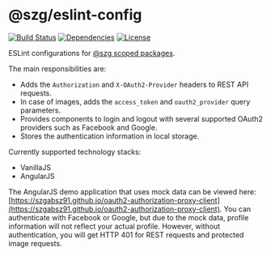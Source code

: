 # @szg/eslint-config

[![Build Status](https://travis-ci.org/szgabsz91/eslint-config.svg?branch=master)](https://travis-ci.org/szgabsz91/eslint-config)
[![Dependencies](https://img.shields.io/david/szgabsz91/eslint-config.svg)](https://david-dm.org/szgabsz91/eslint-config)
[![License](https://img.shields.io/github/license/szgabsz91/eslint-config.svg)](https://github.com/szgabsz91/eslint-config/blob/master/LICENSE)

ESLint configurations for [@szg scoped packages](https://www.npmjs.com/search?q=@szg).

The main responsibilities are:

* Adds the `Authorization` and `X-OAuth2-Provider` headers to REST API requests.
* In case of images, adds the `access_token` and `oauth2_provider` query parameters.
* Provides components to login and logout with several supported OAuth2 providers such as Facebook and Google.
* Stores the authentication information in local storage.

Currently supported technology stacks:

* VanillaJS
* AngularJS

The AngularJS demo application that uses mock data can be viewed here: [https://szgabsz91.github.io/oauth2-authorization-proxy-client](https://szgabsz91.github.io/oauth2-authorization-proxy-client). You can authenticate with Facebook or Google, but due to the mock data, profile information will not reflect your actual profile. However, without authentication, you will get HTTP 401 for REST requests and protected image requests.
